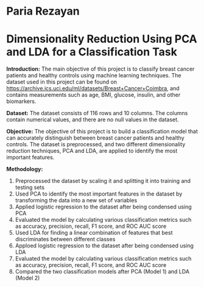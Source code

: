 # Paria Rezayan
# Dimensionality Reduction Using PCA and LDA for a Classification Task

**Introduction:**
The main objective of this project is to classify breast cancer patients and healthy controls using machine learning techniques. The dataset used in this project can be found on https://archive.ics.uci.edu/ml/datasets/Breast+Cancer+Coimbra, and contains measurements such as age, BMI, glucose, insulin, and other biomarkers.

**Dataset:**
The dataset consists of 116 rows and 10 columns. The columns contain numerical values, and there are no null values in the dataset.

**Objective:**
The objective of this project is to build a classification model that can accurately distinguish between breast cancer patients and healthy controls. The dataset is preprocessed, and two different dimensionality reduction techniques, PCA and LDA, are applied to identify the most important features.

**Methodology:**
1. Preprocessed the dataset by scaling it and splitting it into training and testing sets
2. Used PCA to identify the most important features in the dataset by transforming the data into a new set of variables
3. Applied logistic regression to the dataset after being condensed using PCA
4. Evaluated the model by calculating various classification metrics such as accuracy, precision, recall, F1 score, and ROC AUC score
5. Used LDA for finding a linear combination of features that best discriminates between different classes
6. Apploed logistic regression to the dataset after being condensed using LDA
7. Evaluated the model by calculating various classification metrics such as accuracy, precision, recall, F1 score, and ROC AUC score
8. Compared the two classification models after PCA (Model 1) and LDA (Model 2)
